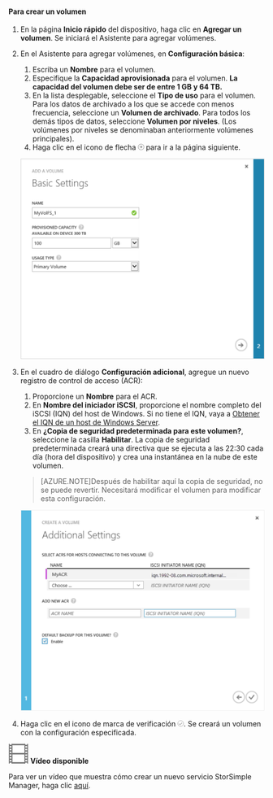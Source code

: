 <!--author=SharS last changed: 9/17/15-->

#### Para crear un volumen

1. En la página **Inicio rápido** del dispositivo, haga clic en **Agregar un volumen**. Se iniciará el Asistente para agregar volúmenes.

2. En el Asistente para agregar volúmenes, en **Configuración básica**:
   1. Escriba un **Nombre** para el volumen.
   2. Especifique la **Capacidad aprovisionada** para el volumen. **La capacidad del volumen debe ser de entre 1 GB y 64 TB.**
   3. En la lista desplegable, seleccione el **Tipo de uso** para el volumen. Para los datos de archivado a los que se accede con menos frecuencia, seleccione un **Volumen de archivado**. Para todos los demás tipos de datos, seleccione **Volumen por niveles**. (Los volúmenes por niveles se denominaban anteriormente volúmenes principales).
   4. Haga clic en el icono de flecha ![icono de flecha](./media/storsimple-create-volume/HCS_ArrowIcon-include.png) para ir a la página siguiente.

     ![Agregar volumen](./media/storsimple-create-volume/HCS_AddVolume1M-include.png)

3. En el cuadro de diálogo **Configuración adicional**, agregue un nuevo registro de control de acceso (ACR):
   1. Proporcione un **Nombre** para el ACR.
   2. En **Nombre del iniciador iSCSI**, proporcione el nombre completo del iSCSI (IQN) del host de Windows. Si no tiene el IQN, vaya a [Obtener el IQN de un host de Windows Server](#get-the-iqn-of-a-windows-server-host).
   3. En **¿Copia de seguridad predeterminada para este volumen?**, seleccione la casilla **Habilitar**. La copia de seguridad predeterminada creará una directiva que se ejecuta a las 22:30 cada día (hora del dispositivo) y crea una instantánea en la nube de este volumen.

     >[AZURE.NOTE]Después de habilitar aquí la copia de seguridad, no se puede revertir. Necesitará modificar el volumen para modificar esta configuración.

     ![Agregar volumen](./media/storsimple-create-volume/HCs_AddVolume2M-include.png)

4. Haga clic en el icono de marca de verificación ![icono de marca de verificación](./media/storsimple-create-volume/HCS_CheckIcon-include.png). Se creará un volumen con la configuración especificada.

![Vídeo disponible](./media/storsimple-create-volume/Video_icon.png) **Vídeo disponible**

Para ver un vídeo que muestra cómo crear un nuevo servicio StorSimple Manager, haga clic [aquí](http://azure.microsoft.com/documentation/videos/create-a-storsimple-volume/).

<!---HONumber=Oct15_HO3-->